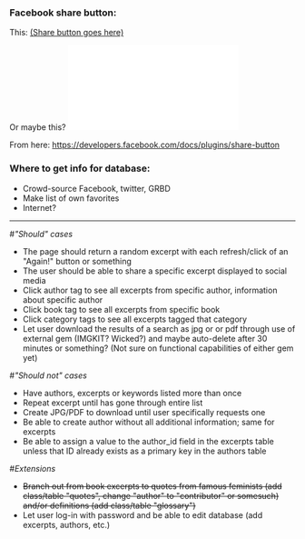 ### Facebook share button:
This: <a href="https://www.facebook.com/sharer/sharer.php?u=example.org" target="_blank">
  (Share button goes here) </a>
  
Or maybe this? <iframe src="//www.facebook.com/plugins/share_button.php?href=https%3A%2F%2Fdevelopers.facebook.com%2Fdocs%2Fplugins%2F&amp;layout=button_count&amp;appId=275052925858908" scrolling="no" frameborder="0" style="border:none; overflow:hidden;" allowTransparency="true"></iframe>

From here: https://developers.facebook.com/docs/plugins/share-button
  
### Where to get info for database:
* Crowd-source Facebook, twitter, GRBD
* Make list of own favorites
* Internet?

______________________________________________________________________________

#*"Should" cases*

* The page should return a random excerpt with each refresh/click of an "Again!" button or something
* The user should be able to share a specific excerpt displayed to social media
* Click author tag to see all excerpts from specific author, information about specific author
* Click book tag to see all excerpts from specific book
* Click category tags to see all excerpts tagged that category
* Let user download the results of a search as jpg or or pdf through use of external gem (IMGKIT? Wicked?) and maybe auto-delete after 30 minutes or something? (Not sure on functional capabilities of either gem yet)

#*"Should not" cases*

* Have authors, excerpts or keywords listed more than once
* Repeat excerpt until has gone through entire list
* Create JPG/PDF to download until user specifically requests one
* Be able to create author without all additional information; same for excerpts
* Be able to assign a value to the author_id field in the excerpts table unless that ID already exists as a primary key in the authors table

#*Extensions*

* ~~Branch out from book excerpts to quotes from famous feminists (add class/table "quotes", change "author" to "contributor" or somesuch) and/or definitions (add class/table "glossary")~~
* Let user log-in with password and be able to edit database (add excerpts, authors, etc.)




